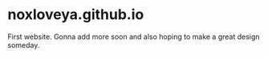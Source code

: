 # noxloveya.github.io
First website. Gonna add more soon and also hoping to make a great design someday.
